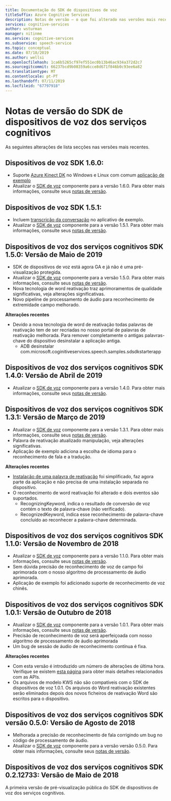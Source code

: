 ```yaml
---
title: Documentação do SDK de dispositivos de voz
titleSuffix: Azure Cognitive Services
description: Notas de versão – o que foi alterado nas versões mais recentes
services: cognitive-services
author: wsturman
manager: nitinme
ms.service: cognitive-services
ms.subservice: speech-service
ms.topic: conceptual
ms.date: 07/10/2019
ms.author: wellsi
ms.openlocfilehash: 1ca6b5265cf97ef551ec0b13b46ac934a372d2c7
ms.sourcegitcommit: 66237bcd9b08359a6cce8d671f846b0c93ee6a82
ms.translationtype: MT
ms.contentlocale: pt-PT
ms.lasthandoff: 07/11/2019
ms.locfileid: "67797918"
---
```

# <a name="release-notes-of-cognitive-services-speech-devices-sdk"></a>Notas de versão do SDK de dispositivos de voz dos serviços cognitivos
As seguintes alterações de lista secções nas versões mais recentes.

## <a name="speech-devices-sdk-160"></a>Dispositivos de voz SDK 1.6.0:

*   Suporte [Azure Kinect DK](https://azure.microsoft.com/services/kinect-dk/) no Windows e Linux com comum [aplicação de exemplo](https://aka.ms/sdsdk-download)
*   Atualizar o [SDK de voz](https://docs.microsoft.com/azure/cognitive-services/speech-service/speech-sdk-reference) componente para a versão 1.6.0. Para obter mais informações, consulte seus [notas de versão](https://aka.ms/csspeech/whatsnew).

## <a name="speech-devices-sdk-151"></a>Dispositivos de voz SDK 1.5.1:

*   Incluem [transcrição da conversação](conversation-transcription-service.md) no aplicativo de exemplo.
*   Atualizar o [SDK de voz](https://docs.microsoft.com/azure/cognitive-services/speech-service/speech-sdk-reference) componente para a versão 1.5.1. Para obter mais informações, consulte seus [notas de versão](https://aka.ms/csspeech/whatsnew).

## <a name="cognitive-services-speech-devices-sdk-150-2019-may-release"></a>Dispositivos de voz dos serviços cognitivos SDK 1.5.0: Versão de Maio de 2019

*   SDK de dispositivos de voz está agora GA e já não é uma pré-visualização protegida.
*   Atualizar o [SDK de voz](https://docs.microsoft.com/azure/cognitive-services/speech-service/speech-sdk-reference) componente para a versão 1.5.0. Para obter mais informações, consulte seus [notas de versão](https://aka.ms/csspeech/whatsnew).
*   Nova tecnologia de word reativação traz aprimoramentos de qualidade significativas, veja alterações significativas.
*   Novo pipeline de processamento de áudio para reconhecimento de extremidade campo melhorado.

**Alterações recentes**

*   Devido a nova tecnologia de word de reativação todas palavras de reativação tem de ser recriadas no nosso portal de palavras de reativação melhorada. Para remover completamente o antigas palavras-chave do dispositivo desinstalar a aplicação antiga.
    - ADB desinstalar com.microsoft.coginitiveservices.speech.samples.sdsdkstarterapp

## <a name="cognitive-services-speech-devices-sdk-140-2019-apr-release"></a>Dispositivos de voz dos serviços cognitivos SDK 1.4.0: Versão de Abril de 2019

* Atualizar o [SDK de voz](https://docs.microsoft.com/azure/cognitive-services/speech-service/speech-sdk-reference) componente para a versão 1.4.0. Para obter mais informações, consulte seus [notas de versão](https://aka.ms/csspeech/whatsnew).

## <a name="cognitive-services-speech-devices-sdk-131-2019-mar-release"></a>Dispositivos de voz dos serviços cognitivos SDK 1.3.1: Versão de Março de 2019

* Atualizar o [SDK de voz](https://docs.microsoft.com/azure/cognitive-services/speech-service/speech-sdk-reference) componente para a versão 1.3.1. Para obter mais informações, consulte seus [notas de versão](https://aka.ms/csspeech/whatsnew).
*   Palavra de reativação atualizado manipulação, veja alterações significativas.
*   Aplicação de exemplo adiciona a escolha de idioma para o reconhecimento de fala e a tradução.

**Alterações recentes**

*   [Instalação de uma palavra de reativação](https://docs.microsoft.com/azure/cognitive-services/speech-service/speech-devices-sdk-create-kws) foi simplificado, faz agora parte da aplicação e não precisa de uma instalação separada no dispositivo.
*   O reconhecimento de word reativação foi alterado e dois eventos são suportados.
    - RecognizingKeyword, indica o resultado de conversão de voz contém o texto de palavra-chave (não verificado).
    - RecognizedKeyword, indica esse reconhecimento de palavra-chave concluído ao reconhecer a palavra-chave determinada.


## <a name="cognitive-services-speech-devices-sdk-110-2018-nov-release"></a>Dispositivos de voz dos serviços cognitivos SDK 1.1.0: Versão de Novembro de 2018

* Atualizar o [SDK de voz](https://docs.microsoft.com/azure/cognitive-services/speech-service/speech-sdk-reference) componente para a versão 1.1.0. Para obter mais informações, consulte seus [notas de versão](https://aka.ms/csspeech/whatsnew).
* Sem dúvida precisão de reconhecimento de voz de campo foi aprimorada com o nosso algoritmo de processamento de áudio aprimorada.
* Aplicação de exemplo foi adicionado suporte de reconhecimento de voz chinês.

## <a name="cognitive-services-speech-devices-sdk-101-2018-oct-release"></a>Dispositivos de voz dos serviços cognitivos SDK 1.0.1: Versão de Outubro de 2018

* Atualizar o [SDK de voz](https://docs.microsoft.com/azure/cognitive-services/speech-service/speech-sdk-reference) componente para a versão 1.0.1. Para obter mais informações, consulte seus [notas de versão](https://aka.ms/csspeech/whatsnew).
* Precisão de reconhecimento de voz será aperfeiçoada com nosso algoritmo de processamento de áudio aprimorada  
* Um bug de sessão de áudio de reconhecimento contínua é fixa.

**Alterações recentes**

* Com esta versão é introduzido um número de alterações de última hora. Verifique se existem [esta página](https://aka.ms/csspeech/breakingchanges_1_0_0) para obter mais detalhes relacionados com as APIs.
* Os arquivos de modelo KWS não são compatíveis com o SDK de dispositivos de voz 1.0.1. Os arquivos do Word reativação existentes serão eliminados depois dos novos ficheiros de reativação Word são escritos para o dispositivo.

## <a name="cognitive-services-speech-devices-sdk-050-2018-aug-release"></a>Dispositivos de voz dos serviços cognitivos SDK versão 0.5.0: Versão de Agosto de 2018

* Melhorada a precisão de reconhecimento de fala corrigindo um bug no código de processamento de áudio.
* Atualizar o [SDK de voz](https://docs.microsoft.com/azure/cognitive-services/speech-service/speech-sdk-reference) componente para a versão versão 0.5.0. Para obter mais informações, consulte seus [notas de versão](releasenotes.md#cognitive-services-speech-sdk-050-2018-july-release).

## <a name="cognitive-services-speech-devices-sdk-0212733-2018-may-release"></a>Dispositivos de voz dos serviços cognitivos SDK 0.2.12733: Versão de Maio de 2018

A primeira versão de pré-visualização pública do SDK de dispositivos de voz dos serviços cognitivos.
